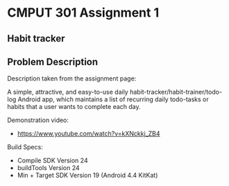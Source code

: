 # CMPUT 301 Assignment 1
## Habit tracker

## Problem Description
Description taken from the assignment page:



A simple, attractive, and easy-to-use daily habit-tracker/habit-trainer/todo-log Android app, which maintains a list of recurring daily todo-tasks or habits that a user wants to complete each day.

Demonstration video:
- https://www.youtube.com/watch?v=kXNckkj_ZB4

Build Specs:
- Compile SDK Version 24
- buildTools Version 24
- Min + Target SDK Version 19 (Android 4.4 KitKat)
